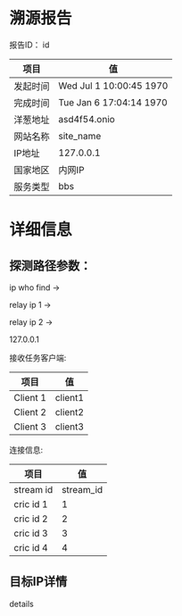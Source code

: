 ﻿# 溯源报告
报告ID： id

|项目|值|
| ------  | ----------- |
| 发起时间 |  Wed Jul  1 10:00:45 1970 |
| 完成时间 | Tue Jan  6 17:04:14 1970 |
| 洋葱地址 | asd4f54.onio |
| 网站名称 | site_name |
| IP地址  | 127.0.0.1 |
| 国家地区 | 内网IP |
| 服务类型 | bbs |


# 详细信息

## 探测路径参数：

ip who find ->

relay ip 1 -> 

relay ip 2 -> 

127.0.0.1

接收任务客户端:

|项目|值|
| ---- | --- |
| Client 1 | client1 |
| Client 2 | client2 |
| Client 3 | client3 |


连接信息:

|项目|值|
| ---- | --- |
| stream id | stream_id |
| cric id 1 | 1 |
| cric id 2 | 2 |
| cric id 3 | 3 |
| cric id 4 | 4 |

## 目标IP详情

details